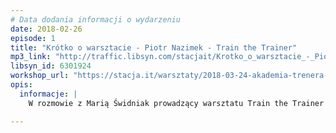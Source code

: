 ```yaml
---
# Data dodania informacji o wydarzeniu
date: 2018-02-26
episode: 1
title: "Krótko o warsztacie - Piotr Nazimek - Train the Trainer"
mp3_link: "http://traffic.libsyn.com/stacjait/Krotko_o_warsztacie_-_Piotr_Nazimek_-_Train_the_Trainer.mp3"
libsyn_id: 6301924
workshop_url: "https://stacja.it/warsztaty/2018-03-24-akademia-trenera-train-the-trainer.html"
opis:
  informacje: |
    W rozmowie z Marią Świdniak prowadzący warsztatu Train the Trainer - Piotr Nazimek - opowie dlaczego warto zapisać się na jego zajęcia.

---
```

